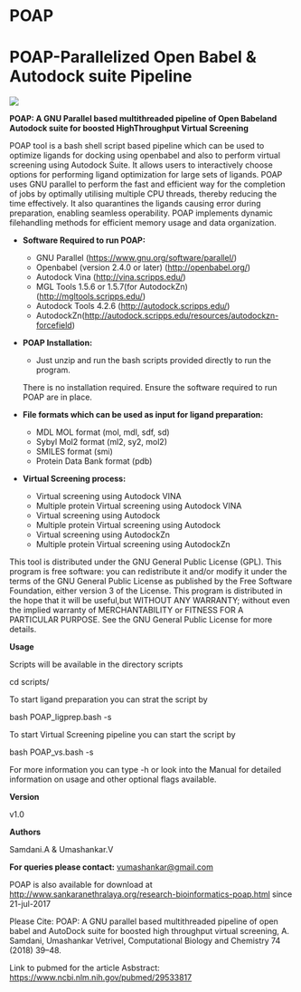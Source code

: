# POAP

# POAP-Parallelized Open Babel & Autodock suite Pipeline
<img align="center" src="http://www.sankaranethralaya.org/images/research/bioinformatics/poap-logo.jpg">

**POAP: A GNU Parallel based multithreaded pipeline of Open Babeland Autodock suite for boosted HighThroughput Virtual Screening**


POAP tool is a bash shell script based pipeline which can be used to optimize ligands for docking using openbabel and also to perform virtual screening using Autodock Suite. It allows users to interactively choose options for performing ligand optimization for large sets of ligands. POAP uses GNU parallel to perform the fast and efficient way for the completion of jobs by optimally utilising multiple CPU threads, thereby reducing the time effectively. It also quarantines the ligands causing error during preparation, enabling seamless 
operability. POAP implements dynamic filehandling methods for efficient memory usage and data organization.

* **Software Required to run POAP:**
    + GNU Parallel (https://www.gnu.org/software/parallel/)
    + Openbabel (version 2.4.0 or later) (http://openbabel.org/)
    + Autodock Vina (http://vina.scripps.edu/)
    + MGL Tools 1.5.6 or 1.5.7(for AutodockZn)(http://mgltools.scripps.edu/)
    + Autodock Tools 4.2.6 (http://autodock.scripps.edu/)
    + AutodockZn(http://autodock.scripps.edu/resources/autodockzn-forcefield)

* **POAP Installation:**
    + Just unzip and run the bash scripts provided directly to run the program. 

    There is no installation required. 
    Ensure the software required to run POAP are in place.

* **File formats which can be used as input for ligand preparation:**
    + MDL MOL format (mol, mdl, sdf, sd)
    + Sybyl Mol2 format (ml2, sy2, mol2)
    + SMILES format (smi)
    + Protein Data Bank format (pdb)

* **Virtual Screening process:**
    + Virtual screening using Autodock VINA
    + Multiple protein Virtual screening using Autodock VINA
    + Virtual screening using Autodock
    + Multiple protein Virtual screening using Autodock
    + Virtual screening using AutodockZn
    + Multiple protein Virtual screening using AutodockZn 	

This tool is distributed under the GNU General Public License (GPL). This program is free software: you can redistribute it and/or modify it under the terms of the GNU General Public License as published by the Free Software Foundation, either version 3 of the License. This program is distributed in the hope that it will be useful,but WITHOUT ANY WARRANTY; without even the implied warranty of MERCHANTABILITY or FITNESS FOR A PARTICULAR PURPOSE. See the GNU General Public License for more details.

**Usage**

Scripts will be available in the directory scripts

cd scripts/

To start ligand preparation you can strat the script by

bash POAP_ligprep.bash -s

To start Virtual Screening pipeline you can start the script by

bash POAP_vs.bash -s

For more information you can type -h or look into the Manual for detailed information on usage and other optional flags available.

**Version**

v1.0

**Authors**

Samdani.A & Umashankar.V

**For queries please contact:**
vumashankar@gmail.com

POAP is also available for download at http://www.sankaranethralaya.org/research-bioinformatics-poap.html since 21-jul-2017

Please Cite: POAP: A GNU parallel based multithreaded pipeline of open babel and AutoDock suite for boosted high throughput virtual screening, A. Samdani, Umashankar Vetrivel, Computational Biology and Chemistry 74 (2018) 39–48.

Link to pubmed for the article Asbstract: https://www.ncbi.nlm.nih.gov/pubmed/29533817


